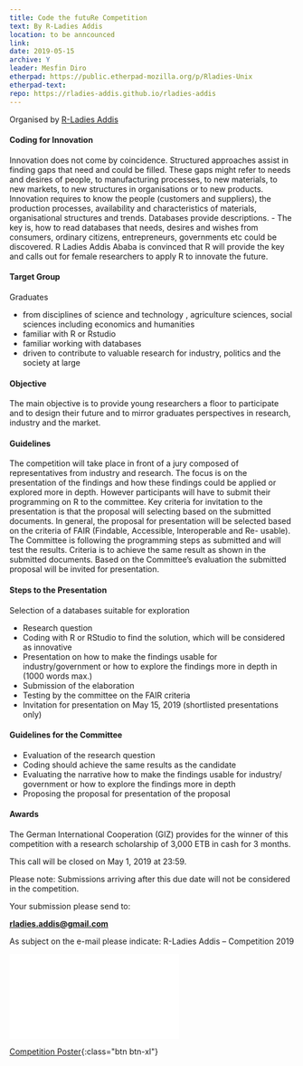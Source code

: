 ```yaml
---
title: Code the futuRe Competition
text: By R-Ladies Addis
location: to be anncounced
link:
date: 2019-05-15
archive: Y  
leader: Mesfin Diro
etherpad: https://public.etherpad-mozilla.org/p/Rladies-Unix
etherpad-text: 
repo: https://rladies-addis.github.io/rladies-addis
---
```


Organised by [R-Ladies Addis]( https://rladies-addis.github.io/rladies-addis) 

#### Coding for Innovation
Innovation does not come by coincidence. Structured approaches assist in
finding gaps that need and could be filled. These gaps might refer to needs and
desires of people, to manufacturing processes, to new materials, to new markets,
to new structures in organisations or to new products. Innovation requires to know
the people (customers and suppliers), the production processes, availability and
characteristics of materials, organisational structures and trends. Databases provide
descriptions. - The key is, how to read databases that needs, desires and wishes
from consumers, ordinary citizens, entrepreneurs, governments etc could be
discovered.
R Ladies Addis Ababa is convinced that R will provide the key and calls out for
female researchers to apply R to innovate the future.

#### Target Group
Graduates
* from disciplines of science and technology , agriculture sciences, social sciences including economics and humanities
* familiar with R or Rstudio
* familiar working with databases
* driven to contribute to valuable research for industry, politics and the
society at large

#### Objective

The main objective is to provide young researchers a floor to participate and to
design their future and to mirror graduates perspectives in research, industry and
the market.

#### Guidelines

The competition will take place in front of a jury composed of representatives
from industry and research. The focus is on the presentation of the findings and how
these findings could be applied or explored more in depth.
However participants will have to submit their programming on R to the committee.
Key criteria for invitation to the presentation is that the proposal will selecting
based on the submitted documents. In general, the proposal for presentation will be
selected based on the criteria of FAIR (Findable, Accessible, Interoperable and Re-
usable). The Committee is following the programming steps as submitted and will
test the results. Criteria is to achieve the same result as shown in the submitted
documents. Based on the Committee’s evaluation the submitted proposal will be
invited for presentation.

####  Steps to the Presentation

Selection of a databases suitable for exploration
* Research question
* Coding with R or RStudio to find the solution, which will be considered as innovative
* Presentation on how to make the findings usable for industry/government or how to explore the findings more in depth in (1000 words max.)
* Submission of the elaboration
* Testing by the committee on the FAIR criteria
* Invitation for presentation on May 15, 2019 (shortlisted presentations only)

#### Guidelines for the Committee

* Evaluation of the research question
* Coding should achieve the same results as the candidate
* Evaluating the narrative how to make the findings usable for industry/ government or how to explore the findings more in depth
* Proposing the proposal for presentation of the proposal

#### Awards 

The German International Cooperation (GIZ) provides for the winner of this competition with a research scholarship of 3,000 ETB in cash for 3 months.

This call will be closed on May 1, 2019 at 23:59.

Please note: Submissions arriving after this due date will not be considered in
the competition.

Your submission please send to:

**rladies.addis@gmail.com**

As subject on the e-mail please indicate: R-Ladies Addis – Competition 2019


![Competition Poster](img/Poster-R-Ladies-Addis-Open-Competition-2019.pdf)

[Competition Poster](img/Poster-R-Ladies-Addis-Open-Competition-2019.pdf){:class="btn btn-xl"} 
